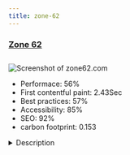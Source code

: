 ```yaml
---
title: zone-62
---
```


<div style="height: 3rem">
  <a href="http://www.zone62.com"><h3>Zone 62</h3></a>
</div>
<img loading="lazy" src="/images/thumbs/zone62.com.jpg" alt="Screenshot of zone62.com" />
<ul>
  <li>Performace: 56%</li>
  <li>
    First contentful paint:
    2.43Sec
  </li>
  <li>Best practices: 57%</li>
  <li>Accessibility: 85%</li>
  <li>SEO: 92%</li>
  <li>carbon footprint: 0.153</li>
</ul>
<details>
  <summary>Description</summary>
  <p>This is a personnel website for my project including free interesting content from across the Internet. Articles, Videos, Music, Images, Programs and a lot more.One difficulty was to find a good commenting extension. I wished that Joomla would had something like this integrated including a password Brute-force protection and a Local Captcha plugin.

Used Jooomla 3.9.1 Extension are:

Template Creator CK
Captcha - Mathematical
Limit Login Attempts
JUserPrune Standard
JLex Comment
ByeByeGenerator
MetaMod</p>
</details>

